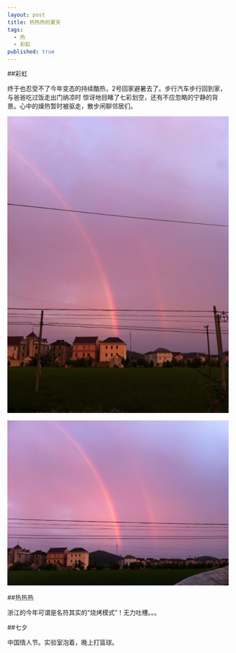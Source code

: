 ```yaml
---
layout: post
title: 热热热的夏天
tags: 
  - 热
  - 彩虹
published: true
---
```


##彩虹

终于也忍受不了今年变态的持续酷热，2号回家避暑去了。步行汽车步行回到家，与爸爸吃过饭走出门纳凉时
惊讶地目睹了七彩划空，还有不应忽略的宁静的背景。心中的燥热暂时被驱走，散步闲聊邻居们。

![photo](/images/2013-08-13-chinese-valentine-s-day/rainbow1.jpg)

![photo](/images/2013-08-13-chinese-valentine-s-day/rainbow2.jpg)

##热热热

浙江的今年可谓是名符其实的“烧烤模式”！无力吐槽。。。

##七夕

中国情人节。实验室泡着，晚上打篮球。